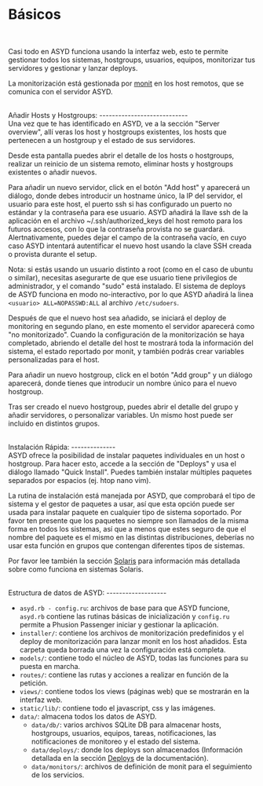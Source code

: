Básicos
=======
<br/>

Casi todo en ASYD funciona usando la interfaz web, esto te permite gestionar
todos los sistemas, hostgroups, usuarios, equipos, monitorizar tus servidores y gestionar y lanzar
deploys.

La monitorización está gestionada por [monit](http://mmonit.com/monit/) en los host remotos,
que se comunica con el servidor ASYD.

<br/>
Añadir Hosts y Hostgroups:
----------------------------
<br/>
Una vez que te has identificado en ASYD, ve a la sección "Server overview", allí veras los host y hostgroups
existentes, los hosts que pertenecen a un hostgroup y el estado de sus servidores.

Desde esta pantalla puedes abrir el detalle de los hosts o hostgroups, realizar un reinicio de un sistema remoto,
eliminar hosts y hostgroups existentes o añadir nuevos.

Para añadir un nuevo servidor, click en el botón "Add host" y aparecerá un diálogo,
donde debes introducir un hostname único, la IP del servidor, el usuario para este host,
el puerto ssh si has configurado un puerto no estándar y la contraseña para ese usuario.
ASYD añadirá la llave ssh de la aplicación en el archivo ~/.ssh/authorized_keys del host remoto
para los futuros accesos, con lo que la contraseña provista no se guardará. Alertnativamente,
puedes dejar el campo de la contraseña vacío, en cuyo caso ASYD intentará autentificar el nuevo
host usando la clave SSH creada o provista durante el setup.

Nota: si estás usando un usuario distinto a root (como en el caso de ubuntu o similar),
necesitas asegurarte de que ese usuario tiene privilegios de administrador, y el comando "sudo" está instalado.
El sistema de deploys de ASYD funciona en modo no-interactivo, por lo que ASYD añadirá la linea `<usuario> ALL=NOPASSWD:ALL`
al archivo `/etc/sudoers`.

Después de que el nuevo host sea añadido, se iniciará el deploy de monitoring en segundo plano, en este
momento el servidor aparecerá como "no monitorizado". Cuando la configuración de la monitorización se haya completado,
abriendo el detalle del host te mostrará toda la información del sistema, el estado reportado por
monit, y también podrás crear variables personalizadas para el host.

Para añadir un nuevo hostgroup, click en el botón "Add group" y un diálogo aparecerá, donde
tienes que introducir un nombre único para el nuevo hostgroup.

Tras ser creado el nuevo hostgroup, puedes abrir el detalle del grupo y añadir servidores,
o personalizar variables. Un mismo host puede ser incluido en distintos grupos.

<br/>
Instalación Rápida:
--------------
<br/>
ASYD ofrece la posibilidad de instalar paquetes individuales en un host o hostgroup. Para
hacer esto, accede a la sección de "Deploys" y usa el diálogo llamado "Quick Install". Puedes
también instalar múltiples paquetes separados por espacios (ej. htop nano vim).

La rutina de instalación está manejada por ASYD, que comprobará el tipo de sistema y el
gestor de paquetes a usar, así que esta opción puede ser usada para instalar paquete en cualquier tipo de
sistema soportado. Por favor ten presente que los paquetes no siempre son llamados de la misma forma en todos los sistemas,
así que a menos que estes seguro de que el nombre del paquete es el mismo en las distintas distribuciones, deberías
no usar esta función en grupos que contengan diferentes tipos de sistemas.

Por favor lee también la sección [Solaris](solaris.md)  para información más detallada sobre como funciona
en sistemas Solaris.

<br/>
Estructura de datos de ASYD:
-------------------
<br/>

  * `asyd.rb - config.ru`: archivos de base para que ASYD funcione, `asyd.rb` contiene las rutinas básicas de
  inicialización y `config.ru` permite a Phusion Passenger iniciar y gestionar
  la aplicación.
  * `installer/`: contiene los archivos de monitorización predefinidos y el deploy de monitorización para lanzar
  monit en los host añadidos. Esta carpeta queda borrada una vez la configuración está completa.
  * `models/`: contiene todo el núcleo de ASYD, todas las funciones para su puesta en marcha.
  * `routes/`: contiene las rutas y acciones a realizar en función de la petición.
  * `views/`: contiene todos los views (páginas web) que se mostrarán en la interfaz web.
  * `static/lib/`: contiene todo el javascript, css y las imágenes.
  * `data/`: almacena todos los datos de ASYD.
    * `data/db/`: varios archivos SQLite DB para almacenar hosts, hostgroups, usuarios, equipos, tareas, notificaciones,
    las notificaciones de monitoreo y el estado del sistema.
    * `data/deploys/`: donde los deploys son almacenados (Información detallada en la sección
    [Deploys](deploys.md) de la documentación).
    * `data/monitors/`: archivos de definición de monit para el seguimiento de los servicios.
